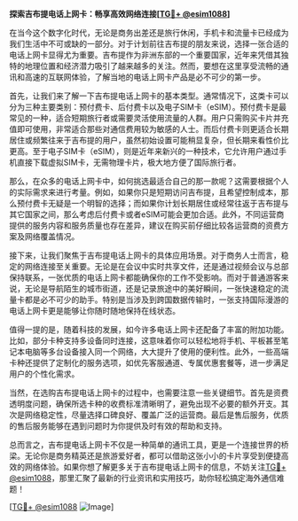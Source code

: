 **探索吉布提电话上网卡：畅享高效网络连接[[TG💪+ @esim1088](https://t.me/s/esim1088)]**

在当今这个数字化时代，无论是商务出差还是旅行休闲，手机卡和流量卡已经成为我们生活中不可或缺的一部分。对于计划前往吉布提的朋友来说，选择一张合适的电话上网卡显得尤为重要。吉布提作为非洲东部的一个重要国家，近年来凭借其独特的地理位置和经济潜力吸引了越来越多的关注。然而，要想在这里享受流畅的通讯和高速的互联网体验，了解当地的电话上网卡产品是必不可少的第一步。

首先，让我们来了解一下吉布提电话上网卡的基本类型。通常情况下，这类卡可以分为三种主要类别：预付费卡、后付费卡以及电子SIM卡（eSIM）。预付费卡是最常见的一种，适合短期旅行者或需要灵活使用流量的人群。用户只需购买卡片并充值即可使用，非常适合那些对通信费用较为敏感的人士。而后付费卡则更适合长期居住或频繁往来于吉布提的用户，虽然初始设置可能稍显复杂，但长期来看性价比更高。至于电子SIM卡（eSIM），则是近年来新兴的一种技术，它允许用户通过手机直接下载虚拟SIM卡，无需物理卡片，极大地方便了国际旅行者。

那么，在众多的电话上网卡中，如何挑选最适合自己的那一款呢？这需要根据个人的实际需求来进行考量。例如，如果你只是短期访问吉布提，且希望控制成本，那么预付费卡无疑是一个明智的选择；而如果你计划长期居住或经常往返于吉布提与其它国家之间，那么考虑后付费卡或者eSIM可能会更加合适。此外，不同运营商提供的服务内容和服务质量也存在差异，建议在购买前仔细比较各运营商的资费方案及网络覆盖情况。

接下来，让我们聚焦于吉布提电话上网卡的具体应用场景。对于商务人士而言，稳定的网络连接至关重要。无论是在会议中实时共享文件，还是通过视频会议与总部保持联系，一张优质的电话上网卡都能确保你的工作不受影响。而对于普通游客来说，无论是导航陌生的城市街道，还是记录旅途中的美好瞬间，一张快速稳定的流量卡都是必不可少的助手。特别是当涉及到跨国数据传输时，一张支持国际漫游的电话上网卡更是能够让你随时随地保持在线状态。

值得一提的是，随着科技的发展，如今许多电话上网卡还配备了丰富的附加功能。比如，部分卡种支持多设备同时连接，这意味着你可以轻松地将手机、平板甚至笔记本电脑等多台设备接入同一个网络，大大提升了使用的便利性。此外，一些高端卡种还提供了定制化的服务选项，如优先客服通道、专属优惠套餐等，进一步满足用户的个性化需求。

当然，在选购吉布提电话上网卡的过程中，也需要注意一些关键细节。首先是资费透明度问题，确保所选卡种的收费标准清晰明了，避免出现不必要的额外开支。其次是网络稳定性，尽量选择口碑良好、覆盖广泛的运营商。最后是售后服务，优质的售后服务能够在遇到问题时为你提供及时有效的帮助和支持。

总而言之，吉布提电话上网卡不仅是一种简单的通讯工具，更是一个连接世界的桥梁。无论你是商务精英还是旅游爱好者，都可以借助这张小小的卡片享受到便捷高效的网络体验。如果你想了解更多关于吉布提电话上网卡的信息，不妨关注[TG💪+ @esim1088](https://t.me/s/esim1088)，那里汇聚了最新的行业资讯和实用技巧，助你轻松搞定海外通信难题！

[[TG💪+ @esim1088](https://t.me/s/esim1088) ![Image](https://i.postimg.cc/4NQfJmqS/Snipaste-2025-05-13-00-14-12.png)]